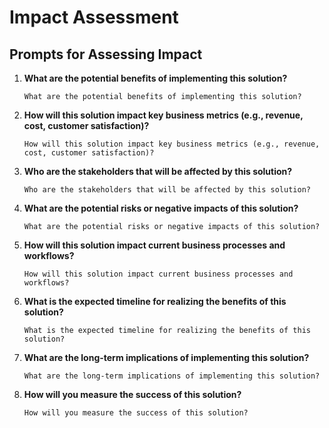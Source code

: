 # Impact Assessment

## Prompts for Assessing Impact

1. **What are the potential benefits of implementing this solution?**
   ```
   What are the potential benefits of implementing this solution?
   ```

2. **How will this solution impact key business metrics (e.g., revenue, cost, customer satisfaction)?**
   ```
   How will this solution impact key business metrics (e.g., revenue, cost, customer satisfaction)?
   ```

3. **Who are the stakeholders that will be affected by this solution?**
   ```
   Who are the stakeholders that will be affected by this solution?
   ```

4. **What are the potential risks or negative impacts of this solution?**
   ```
   What are the potential risks or negative impacts of this solution?
   ```

5. **How will this solution impact current business processes and workflows?**
   ```
   How will this solution impact current business processes and workflows?
   ```

6. **What is the expected timeline for realizing the benefits of this solution?**
   ```
   What is the expected timeline for realizing the benefits of this solution?
   ```

7. **What are the long-term implications of implementing this solution?**
   ```
   What are the long-term implications of implementing this solution?
   ```

8. **How will you measure the success of this solution?**
   ```
   How will you measure the success of this solution?
   ```
